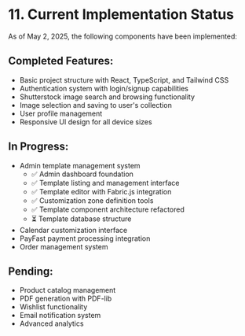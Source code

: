 
# 11. Current Implementation Status

As of May 2, 2025, the following components have been implemented:

## Completed Features:
- Basic project structure with React, TypeScript, and Tailwind CSS
- Authentication system with login/signup capabilities
- Shutterstock image search and browsing functionality
- Image selection and saving to user's collection
- User profile management
- Responsive UI design for all device sizes

## In Progress:
- Admin template management system
  - ✅ Admin dashboard foundation
  - ✅ Template listing and management interface
  - ✅ Template editor with Fabric.js integration
  - ✅ Customization zone definition tools
  - ✅ Template component architecture refactored
  - ⏳ Template database structure
- Calendar customization interface
- PayFast payment processing integration
- Order management system

## Pending:
- Product catalog management
- PDF generation with PDF-lib
- Wishlist functionality
- Email notification system
- Advanced analytics
